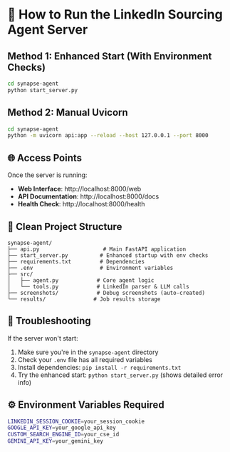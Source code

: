 # 🚀 How to Run the LinkedIn Sourcing Agent Server

## **Method 1: Enhanced Start (With Environment Checks)**
```bash
cd synapse-agent  
python start_server.py
```

## **Method 2: Manual Uvicorn**
```bash
cd synapse-agent
python -m uvicorn api:app --reload --host 127.0.0.1 --port 8000
```

## **🌐 Access Points**
Once the server is running:
- **Web Interface**: http://localhost:8000/web
- **API Documentation**: http://localhost:8000/docs  
- **Health Check**: http://localhost:8000/health

## **📁 Clean Project Structure**
```
synapse-agent/
├── api.py                    # Main FastAPI application
├── start_server.py          # Enhanced startup with env checks
├── requirements.txt         # Dependencies
├── .env                     # Environment variables
├── src/
│   ├── agent.py            # Core agent logic
│   └── tools.py            # LinkedIn parser & LLM calls
├── screenshots/            # Debug screenshots (auto-created)
└── results/               # Job results storage
```

## **🔧 Troubleshooting**
If the server won't start:
1. Make sure you're in the `synapse-agent` directory
2. Check your `.env` file has all required variables
3. Install dependencies: `pip install -r requirements.txt`
4. Try the enhanced start: `python start_server.py` (shows detailed error info)

## **⚙️ Environment Variables Required**
```bash
LINKEDIN_SESSION_COOKIE=your_session_cookie
GOOGLE_API_KEY=your_google_api_key  
CUSTOM_SEARCH_ENGINE_ID=your_cse_id
GEMINI_API_KEY=your_gemini_key
```
